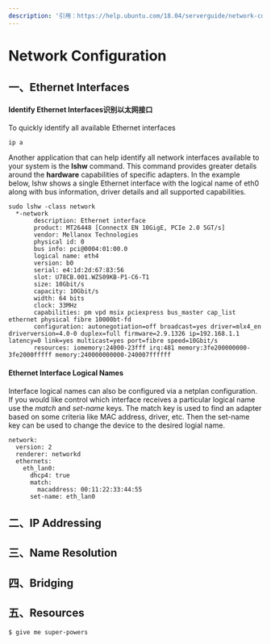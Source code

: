 ```yaml
---
description: '引用：https://help.ubuntu.com/18.04/serverguide/network-configuration.html'
---
```


# Network Configuration

## 一、Ethernet Interfaces

#### Identify Ethernet Interfaces识别以太网接口

To quickly identify all available Ethernet interfaces

```text
ip a
```

Another application that can help identify all network interfaces available to your system is the **lshw** command. This command provides greater details around the **hardware** capabilities of specific adapters. In the example below, lshw shows a single Ethernet interface with the logical name of eth0 along with bus information, driver details and all supported capabilities.

```text
sudo lshw -class network
  *-network
       description: Ethernet interface
       product: MT26448 [ConnectX EN 10GigE, PCIe 2.0 5GT/s]
       vendor: Mellanox Technologies
       physical id: 0
       bus info: pci@0004:01:00.0
       logical name: eth4
       version: b0
       serial: e4:1d:2d:67:83:56
       slot: U78CB.001.WZS09KB-P1-C6-T1
       size: 10Gbit/s
       capacity: 10Gbit/s
       width: 64 bits
       clock: 33MHz
       capabilities: pm vpd msix pciexpress bus_master cap_list ethernet physical fibre 10000bt-fd
       configuration: autonegotiation=off broadcast=yes driver=mlx4_en driverversion=4.0-0 duplex=full firmware=2.9.1326 ip=192.168.1.1 latency=0 link=yes multicast=yes port=fibre speed=10Gbit/s
       resources: iomemory:24000-23fff irq:481 memory:3fe200000000-3fe2000fffff memory:240000000000-240007ffffff
```

#### Ethernet Interface Logical Names

Interface logical names can also be configured via a netplan configuration. If you would like control which interface receives a particular logical name use the _match_ and _set-name_ keys. The match key is used to find an adapter based on some criteria like MAC address, driver, etc. Then the set-name key can be used to change the device to the desired logial name.

```text
network:
  version: 2
  renderer: networkd
  ethernets:
    eth_lan0:
      dhcp4: true
	  match:
	    macaddress: 00:11:22:33:44:55
	  set-name: eth_lan0
```

## 二、IP Addressing

## 三、Name Resolution

## 四、Bridging

## 五、Resources

```
$ give me super-powers 
```




